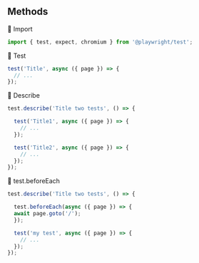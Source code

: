 ## Methods

:small_orange_diamond: Import

```TypeScript
import { test, expect, chromium } from '@playwright/test';
```

:small_orange_diamond: Test

```TypeScript
test('Title', async ({ page }) => {
  // ...
});
```

:small_orange_diamond: Describe

```TypeScript
test.describe('Title two tests', () => {

  test('Title1', async ({ page }) => {
    // ...
  });

  test('Title2', async ({ page }) => {
    // ...
  });
});
```

:small_orange_diamond: test.beforeEach

```TypeScript
test.describe('Title two tests', () => {

  test.beforeEach(async ({ page }) => {
  await page.goto('/');
  });

  test('my test', async ({ page }) => {
    // ...
  });
});
```
